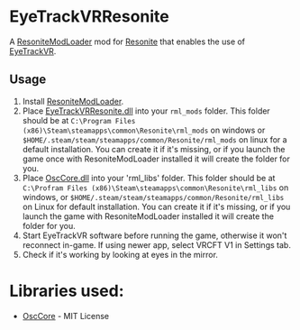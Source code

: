 # EyeTrackVRResonite

A [ResoniteModLoader](https://github.com/resonite-modding-group/ResoniteModLoader) mod for [Resonite](https://resonite.com/) that enables the use of [EyeTrackVR](https://github.com/EyeTrackVR/EyeTrackVR).

## Usage
1. Install [ResoniteModLoader](https://github.com/resonite-modding-group/ResoniteModLoader).
2. Place [EyeTrackVRResonite.dll](https://github.com/Wolf-Seisenbacher/EyeTrackVRResonite/releases) into your `rml_mods` folder. This folder should be at `C:\Program Files (x86)\Steam\steamapps\common\Resonite\rml_mods` on windows or `$HOME/.steam/steam/steamapps/common/Resonite/rml_mods` on linux for a default installation. You can create it if it's missing, or if you launch the game once with ResoniteModLoader installed it will create the folder for you.
3. Place [OscCore.dll](https://github.com/Wolf-Seisenbacher/EyeTrackVRResonite/releases) into your 'rml_libs' folder.  This folder should be at `C:\Profram Files (x86)\Steam\steamapps\common\Resonite\rml_libs` on windows, or `$HOME/.steam/steam/steamapps/common/Resonite/rml_libs` on Linux for default installation. You can create it if it's missing, or if you launch the game with ResoniteModLoader installed it will create the folder for you.
4. Start EyeTrackVR software before running the game, otherwise it won't reconnect in-game. If using newer app, select VRCFT V1 in Settings tab.
5. Check if it's working by looking at eyes in the mirror.

# Libraries used:
- [OscCore](https://github.com/tilde-love/osc-core) - MIT License
